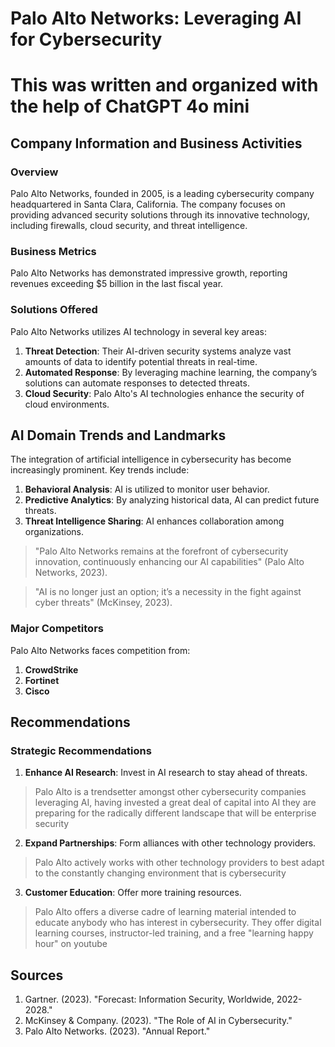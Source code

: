 # Palo Alto Networks: Leveraging AI for Cybersecurity

# This was written and organized with the help of ChatGPT 4o mini

## Company Information and Business Activities

### Overview

Palo Alto Networks, founded in 2005, is a leading cybersecurity company headquartered in Santa Clara, California. The company focuses on providing advanced security solutions through its innovative technology, including firewalls, cloud security, and threat intelligence.

### Business Metrics

Palo Alto Networks has demonstrated impressive growth, reporting revenues exceeding $5 billion in the last fiscal year.

### Solutions Offered

Palo Alto Networks utilizes AI technology in several key areas:

1. **Threat Detection**: Their AI-driven security systems analyze vast amounts of data to identify potential threats in real-time.
2. **Automated Response**: By leveraging machine learning, the company’s solutions can automate responses to detected threats.
3. **Cloud Security**: Palo Alto's AI technologies enhance the security of cloud environments.

## AI Domain Trends and Landmarks

The integration of artificial intelligence in cybersecurity has become increasingly prominent. Key trends include:

1. **Behavioral Analysis**: AI is utilized to monitor user behavior.
2. **Predictive Analytics**: By analyzing historical data, AI can predict future threats.
3. **Threat Intelligence Sharing**: AI enhances collaboration among organizations.

> "Palo Alto Networks remains at the forefront of cybersecurity innovation, continuously enhancing our AI capabilities" (Palo Alto Networks, 2023).

> "AI is no longer just an option; it’s a necessity in the fight against cyber threats" (McKinsey, 2023).

### Major Competitors

Palo Alto Networks faces competition from:

1. **CrowdStrike**
2. **Fortinet**
3. **Cisco**

## Recommendations

### Strategic Recommendations

1. **Enhance AI Research**: Invest in AI research to stay ahead of threats.
> Palo Alto is a trendsetter amongst other cybersecurity companies leveraging AI, having invested a great deal of capital into AI they are preparing for the radically different landscape that will be enterprise security
2. **Expand Partnerships**: Form alliances with other technology providers.
> Palo Alto actively works with other technology providers to best adapt to the constantly changing environment that is cybersecurity
3. **Customer Education**: Offer more training resources.
> Palo Alto offers a diverse cadre of learning material intended to educate anybody who has interest in cybersecurity. They offer digital learning courses, instructor-led training, and a free "learning happy hour" on youtube

## Sources

1. Gartner. (2023). "Forecast: Information Security, Worldwide, 2022-2028."
2. McKinsey & Company. (2023). "The Role of AI in Cybersecurity."
3. Palo Alto Networks. (2023). "Annual Report."
